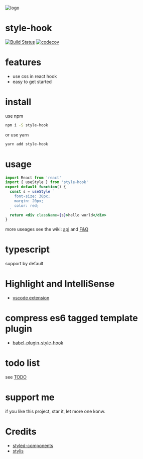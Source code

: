 ![logo](https://avatars1.githubusercontent.com/u/54980825?s=200&v=4)

# style-hook

[![Build Status](https://www.travis-ci.org/style-hook/style-hook.svg?branch=master)](https://www.travis-ci.org/style-hook/style-hook)
[![codecov](https://codecov.io/gh/style-hook/style-hook/branch/master/graph/badge.svg)](https://codecov.io/gh/style-hook/style-hook)

# features
* use css in react hook
* easy to get started

# install
use npm
```bash
npm i -S style-hook
```
or use yarn
```bash
yarn add style-hook
```

# usage
``` jsx
import React from 'react'
import { useStyle } from 'style-hook'
export default function() {
  const s = useStyle `
    font-size: 30px;
    margin: 20px;
    color: red;
  `
  return <div className={s}>hello world</div>
}
```

more useages see the wiki: [api](https://github.com/style-hook/style-hook/wiki/api) and [F&Q](https://github.com/style-hook/style-hook/wiki/F&Q)

# typescript
support by default

# Highlight and IntelliSense
* [vscode extension](https://marketplace.visualstudio.com/items?itemName=coppy.style-hook)

# compress es6 tagged template plugin
* [babel-plugin-style-hook](https://github.com/style-hook/babel-plugin-style-hook)

# todo list
see [TODO](./TODO)

# support me
if you like this project, star it, let more one konw.

# Credits
* [styled-components](https://github.com/styled-components/styled-components)
* [stylis](https://github.com/thysultan/stylis.js)
